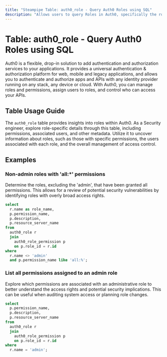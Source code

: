```yaml
---
title: "Steampipe Table: auth0_role - Query Auth0 Roles using SQL"
description: "Allows users to query Roles in Auth0, specifically the role details including permissions and associated users, providing insights into role management and access control."
---
```


# Table: auth0_role - Query Auth0 Roles using SQL

Auth0 is a flexible, drop-in solution to add authentication and authorization services to your applications. It provides a universal authentication & authorization platform for web, mobile and legacy applications, and allows you to authenticate and authorize apps and APIs with any identity provider running on any stack, any device or cloud. With Auth0, you can manage roles and permissions, assign users to roles, and control who can access your APIs.

## Table Usage Guide

The `auth0_role` table provides insights into roles within Auth0. As a Security engineer, explore role-specific details through this table, including permissions, associated users, and other metadata. Utilize it to uncover information about roles, such as those with specific permissions, the users associated with each role, and the overall management of access control.

## Examples

### Non-admin roles with 'all:*' permissions
Determine the roles, excluding the 'admin', that have been granted all permissions. This allows for a review of potential security vulnerabilities by identifying roles with overly broad access rights.

```sql
select
  r.name as role_name,
  p.permission_name,
  p.description,
  p.resource_server_name
from
  auth0_role r
  join
    auth0_role_permission p
    on p.role_id = r.id
where
  r.name <> 'admin'
  and p.permission_name like 'all:%';
```

### List all permissions assigned to an admin role
Explore which permissions are associated with an administrative role to better understand the access rights and potential security implications. This can be useful when auditing system access or planning role changes.

```sql
select
  p.permission_name,
  p.description,
  p.resource_server_name
from
  auth0_role r
  join
    auth0_role_permission p
    on p.role_id = r.id
where
  r.name = 'admin';
```